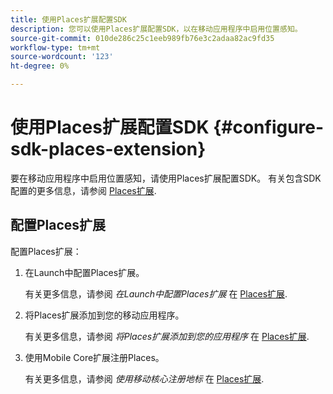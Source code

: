 ```yaml
---
title: 使用Places扩展配置SDK
description: 您可以使用Places扩展配置SDK，以在移动应用程序中启用位置感知。
source-git-commit: 010de286c25c1eeb989fb76e3c2adaa82ac9fd35
workflow-type: tm+mt
source-wordcount: '123'
ht-degree: 0%

---
```



# 使用Places扩展配置SDK {#configure-sdk-places-extension}

要在移动应用程序中启用位置感知，请使用Places扩展配置SDK。 有关包含SDK配置的更多信息，请参阅 [Places扩展](/help/places-ext-aep-sdks/places-extension/places-extension.md).

## 配置Places扩展

配置Places扩展：

1. 在Launch中配置Places扩展。

   有关更多信息，请参阅 *在Launch中配置Places扩展* 在 [Places扩展](/help/places-ext-aep-sdks/places-extension/places-extension.md).

1. 将Places扩展添加到您的移动应用程序。

   有关更多信息，请参阅 *将Places扩展添加到您的应用程序* 在 [Places扩展](/help/places-ext-aep-sdks/places-extension/places-extension.md).

1. 使用Mobile Core扩展注册Places。

   有关更多信息，请参阅 *使用移动核心注册地标* 在 [Places扩展](/help/places-ext-aep-sdks/places-extension/places-extension.md).
